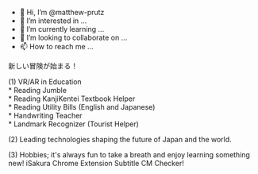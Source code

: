 - 👋 Hi, I’m @matthew-prutz
- 👀 I’m interested in ...
- 🌱 I’m currently learning ...
- 💞️ I’m looking to collaborate on ...
- 📫 How to reach me ...

新しい冒険が始まる！

(1) VR/AR in Education  
      * Reading Jumble  
      * Reading KanjiKentei Textbook Helper  
      * Reading Utility Bills (English and Japanese)  
      * Handwriting Teacher  
      * Landmark Recognizer (Tourist Helper)

(2) Leading technologies shaping the future of Japan and the world.

(3) Hobbies; it's always fun to take a breath and enjoy learning something new!
     iSakura Chrome Extension
     Subtitle CM Checker!
     
<!---
matthew-prutz/matthew-prutz is a ✨ special ✨ repository because its `README.md` (this file) appears on your GitHub profile.
You can click the Preview link to take a look at your changes.
--->
